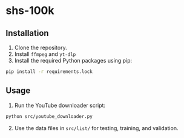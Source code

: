 # shs-100k

## Installation

1. Clone the repository.
2. Install `ffmpeg` and `yt-dlp`
3. Install the required Python packages using pip:

```bash
pip install -r requirements.lock
```

## Usage

1. Run the YouTube downloader script:

```bash
python src/youtube_downloader.py
```

2. Use the data files in `src/list/` for testing, training, and validation.

